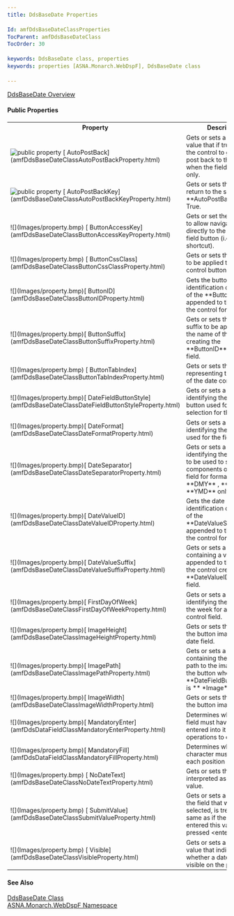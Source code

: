 ```yaml
---
title: DdsBaseDate Properties

Id: amfDdsBaseDateClassProperties
TocParent: amfDdsBaseDateClass
TocOrder: 30

keywords: DdsBaseDate class, properties
keywords: properties [ASNA.Monarch.WebDspF], DdsBaseDate class

---
```


[DdsBaseDate Overview](amfDdsBaseDateClass.html) 

#### Public Properties
<table class="mytable" cellspacing="0" cellpadding="4" width="90%">
          <colgroup>
            <col width="30%" />
            <col width="70%" />
          </colgroup>
          <tr>
            <th>Property</th>
            <th>Description</th>
          </tr>
          <tr>
            <td><img  height="16" alt="public property" src="../Images/property.bmp" width="16" border="0" /> 
            [
            AutoPostBack](amfDdsBaseDateClassAutoPostBackProperty.html)</td>
            <td>Gets or sets a boolean
            value that if true, causes the control to generate a
            post back to the server when the field is
            output-only.</td>
          </tr>
          <tr>
            <td><img  height="16" alt="public property" src="../Images/property.bmp" width="16" border="0" /> 
            [
            AutoPostBackKey](amfDdsBaseDateClassAutoPostBackKeyProperty.html)</td>
            <td>Gets or sets the
            aidkey to return to the server when 
            <a> **AutoPostBack** </a> is True.</td>
          </tr>
          <tr>
            <td>![](Images/property.bmp) 
            [
            ButtonAccessKey](amfDdsBaseDateClassButtonAccessKeyProperty.html)</td>
            <td>Gets or
            set the access key to allow navigation
            directly to the date control field button (i.e.
            keyboard shortcut).</td>
          </tr>
          <tr>
            <td>![](Images/property.bmp) 
            [
            ButtonCssClass](amfDdsBaseDateClassButtonCssClassProperty.html)</td>
            <td>Gets or sets the css
            class to be applied to the date control
            button.</td>
          </tr>
          <tr>
            <td>![](Images/property.bmp)[
              ButtonID](amfDdsBaseDateClassButtonIDProperty.html)
            </td>
            <td>Gets the button
            identification comprised of the 
 **ButtonSuffix**  appended to the name
            of the control for the field.</td>
          </tr>
          <tr>
            <td>![](Images/property.bmp)[
              ButtonSuffix](amfDdsBaseDateClassButtonSuffixProperty.html)
            </td>
            <td>Gets or sets
            the value of a suffix to be appended to
            the name of the
            control creating the 
 **ButtonID**  for the field.</td>
          </tr>
          <tr>
            <td>![](Images/property.bmp) 
            [
            ButtonTabIndex](amfDdsBaseDateClassButtonTabIndexProperty.html)</td>
            <td>Gets or sets the index
            representing the tab order of the date control
            button.</td>
          </tr>
          <tr>
            <td>![](Images/property.bmp)[
              DateFieldButtonStyle](amfDdsBaseDateClassDateFieldButtonStyleProperty.html)
            </td>
            <td>Gets or sets a value
            identifying the style of button used for date selection
            for the field.</td>
          </tr>
          <tr>
            <td>![](Images/property.bmp)[
              DateFormat](amfDdsBaseDateClassDateFormatProperty.html)
            </td>
            <td>Gets or sets a value
            identifying the date format used for the
            field.</td>
          </tr>
          <tr>
            <td>![](Images/property.bmp)[
              DateSeparator](amfDdsBaseDateClassDateSeparatorProperty.html)
            </td>
            <td>Gets or sets a value
            identifying the character to be
            used to separate the components of the
            date field for formats 
 **DMY** , 
 **MDY** , or 
 **YMD**  only.</td>
          </tr>
          <tr>
            <td>![](Images/property.bmp)[
              DateValueID](amfDdsBaseDateClassDateValueIDProperty.html)
            </td>
            <td>Gets the date
            identification comprised of the 
 **DateValueSuffix**  appended to
            the name of the control for the
            field.</td>
          </tr>
          <tr>
            <td>![](Images/property.bmp)[
              DateValueSuffix](amfDdsBaseDateClassDateValueSuffixProperty.html)
            </td>
            <td>Gets or sets a
            string value containing a value to be
            appended to the name of the
            control creating the 
 **DateValueID**  for the
            field.</td>
          </tr>
          <tr>
            <td>![](Images/property.bmp)[
              FirstDayOfWeek](amfDdsBaseDateClassFirstDayOfWeekProperty.html)
            </td>
            <td>Gets or sets a value
            identifying the first day of the week for a
            date control field.</td>
          </tr>
          <tr>
            <td>![](Images/property.bmp)[
              ImageHeight](amfDdsBaseDateClassImageHeightProperty.html)
            </td>
            <td>Gets or sets the
            height of the button image for a date field.</td>
          </tr>
          <tr>
            <td>![](Images/property.bmp)[
              ImagePath](amfDdsBaseDateClassImagePathProperty.html)
            </td>
            <td>Gets or sets a value
            containing the relative path to the image used as
            the button when the 
 **DateFieldButtonStyle**  is 
 ** *Image* ** .</td>
          </tr>
          <tr>
            <td>![](Images/property.bmp)[
              ImageWidth](amfDdsBaseDateClassImageWidthProperty.html)
            </td>
            <td>Gets or sets the width
            of the button image.</td>
          </tr>
		  		<tr>
            <td>![](Images/property.bmp)[
              MandatoryEnter](amfDdsDataFieldClassMandatoryEnterProperty.html)
            </td>
            <td>Determines whether the field must have a value entered into it for operations to continue.</td>
          </tr>
		  <tr>
            <td>![](Images/property.bmp)[
              MandatoryFill](amfDdsDataFieldClassMandatoryFillProperty.html)
            </td>
            <td>Determines whether a character must be entered each position in the field.</td>
          </tr>
          <tr>
            <td>![](Images/property.bmp) 
            [
            NoDateText](amfDdsBaseDateClassNoDateTextProperty.html)</td>
            <td>Gets or sets the text
            to be interpreted as a 'no date' value.</td>
          </tr>
          <tr>
            <td>![](Images/property.bmp) 
            [
            SubmitValue](amfDdsBaseDateClassSubmitValueProperty.html)</td>
            <td>Gets or sets a value for
            the field that when selected, is treated the same
            as if the user had entered this value and pressed
            &lt;enter&gt;.</td>
          </tr>
          <tr>
            <td>![](Images/property.bmp) 
            [
            Visible](amfDdsBaseDateClassVisibleProperty.html)</td>
            <td>Gets or sets a boolean
            value that indicates whether a date field is visible on
            the page.</td>
          </tr>
</table>

#### See Also
[DdsBaseDate Class](amfDdsBaseDateClass.html) <br /> [ ASNA.Monarch.WebDspF Namespace](amfWebDspFNamespace.html) 
